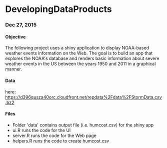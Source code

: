 # DevelopingDataProducts
### Dec 27, 2015

#### Objective
The following project uses a shiny application to display NOAA-based weather events information on the Web.
The goal is to build an app that explores the NOAA's database and renders basic
information about severe weather events in the US between the years 1950 and 2011 in a graphical manner.

#### Data
here: https://d396qusza40orc.cloudfront.net/repdata%2Fdata%2FStormData.csv.bz2

#### Files
- Folder 'data' contains output file (i.e. humcost.csv) for the shiny app
- ui.R runs the code for the UI
- server.R runs the code for the Web page
- helpers.R runs the code to create humcost.csv
